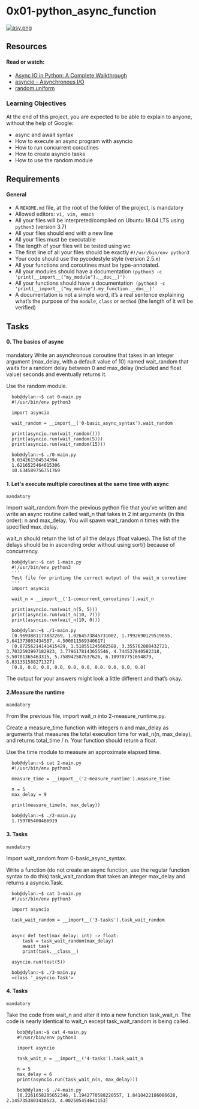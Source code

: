 # 0x01-python_async_function

[![asy.png](https://i.postimg.cc/7hJzFhFc/asy.png)](https://postimg.cc/8fDsWpPB)

## Resources
#### Read or watch:

  - [Async IO in Python: A Complete Walkthrough](https://intranet.alxswe.com/rltoken/zYkXScziW1D5rNdNEvObjQ)
  - [asyncio - Asynchronous I/O](https://intranet.alxswe.com/rltoken/aZUO4GiWHbPIrVBIwptFAw)
  - [random.uniform](https://intranet.alxswe.com/rltoken/72mVf1s8rx2ih_U2WjBmaA)
### Learning Objectives
At the end of this project, you are expected to be able to explain to anyone, without the help of Google:

 - async and await syntax
 - How to execute an async program with asyncio
 - How to run concurrent coroutines
 - How to create asyncio tasks
 - How to use the random module
## Requirements
#### General
- A `README.md` file, at the root of the folder of the project, is mandatory
- Allowed editors: `vi, vim, emacs`
- All your files will be interpreted/compiled on Ubuntu 18.04 LTS using `python3` (version 3.7)
- All your files should end with a new line
- All your files must be executable
- The length of your files will be tested using wc
- The first line of all your files should be exactly `#!/usr/bin/env python3`
- Your code should use the pycodestyle style (version 2.5.x)
- All your functions and coroutines must be type-annotated.
- All your modules should have a documentation `(python3 -c 'print(__import__("my_module").__doc__)')`
- All your functions should have a documentation` (python3 -c 'print(__import__("my_module").my_function.__doc__)'`
- A documentation is not a simple word, it’s a real sentence explaining what’s the purpose of the `module`, `class` or `method` (the length of it will be verified)





## Tasks
#### 0. The basics of async
mandatory
Write an asynchronous coroutine that takes in an integer argument (max_delay, with a default value of 10) named wait_random that waits for a random delay between 0 and max_delay (included and float value) seconds and eventually returns it.

Use the random module.

      bob@dylan:~$ cat 0-main.py
      #!/usr/bin/env python3

      import asyncio

      wait_random = __import__('0-basic_async_syntax').wait_random

      print(asyncio.run(wait_random()))
      print(asyncio.run(wait_random(5)))
      print(asyncio.run(wait_random(15)))

      bob@dylan:~$ ./0-main.py
      9.034261504534394
      1.6216525464615306
      10.634589756751769

   
#### 1. Let's execute multiple coroutines at the same time with async

`mandatory`

Import wait_random from the previous python file that you’ve written and write an async routine called wait_n that takes in 2 int arguments (in this order): n and max_delay. You will spawn wait_random n times with the specified max_delay.

wait_n should return the list of all the delays (float values). The list of the delays should be in ascending order without using sort() because of concurrency.

      bob@dylan:~$ cat 1-main.py
      #!/usr/bin/env python3
      '''
      Test file for printing the correct output of the wait_n coroutine
      '''
      import asyncio

      wait_n = __import__('1-concurrent_coroutines').wait_n

      print(asyncio.run(wait_n(5, 5)))
      print(asyncio.run(wait_n(10, 7)))
      print(asyncio.run(wait_n(10, 0)))

      bob@dylan:~$ ./1-main.py
      [0.9693881173832269, 1.0264573845731002, 1.7992690129519855, 3.641373003434587, 4.500011569340617]
      [0.07256214141415429, 1.518551245602588, 3.355762808432721, 3.7032593997182923, 3.7796178143655546, 4.744537840582318, 5.50781365463315, 5.758942587637626, 6.109707751654879, 6.831351588271327]
      [0.0, 0.0, 0.0, 0.0, 0.0, 0.0, 0.0, 0.0, 0.0, 0.0]
The output for your answers might look a little different and that’s okay.


   
#### 2.Measure the runtime

`mandatory`

From the previous file, import wait_n into 2-measure_runtime.py.

Create a measure_time function with integers n and max_delay as arguments that measures the total execution time for wait_n(n, max_delay), and returns total_time / n. Your function should return a float.

Use the time module to measure an approximate elapsed time.

      bob@dylan:~$ cat 2-main.py
      #!/usr/bin/env python3

      measure_time = __import__('2-measure_runtime').measure_time

      n = 5
      max_delay = 9

      print(measure_time(n, max_delay))

      bob@dylan:~$ ./2-main.py
      1.759705400466919



   
#### 3. Tasks

`mandatory`

Import wait_random from 0-basic_async_syntax.

Write a function (do not create an async function, use the regular function syntax to do this) task_wait_random that takes an integer max_delay and returns a asyncio.Task.

      bob@dylan:~$ cat 3-main.py
      #!/usr/bin/env python3

      import asyncio

      task_wait_random = __import__('3-tasks').task_wait_random


      async def test(max_delay: int) -> float:
          task = task_wait_random(max_delay)
          await task
          print(task.__class__)

      asyncio.run(test(5))

      bob@dylan:~$ ./3-main.py
      <class '_asyncio.Task'>

   
#### 4. Tasks

`mandatory`

Take the code from wait_n and alter it into a new function task_wait_n. The code is nearly identical to wait_n except task_wait_random is being called.


        bob@dylan:~$ cat 4-main.py
        #!/usr/bin/env python3

        import asyncio

        task_wait_n = __import__('4-tasks').task_wait_n

        n = 5
        max_delay = 6
        print(asyncio.run(task_wait_n(n, max_delay)))

        bob@dylan:~$ ./4-main.py
        [0.2261658205652346, 1.1942770588220557, 1.8410422186086628, 2.1457353803430523, 4.002505454641153]
